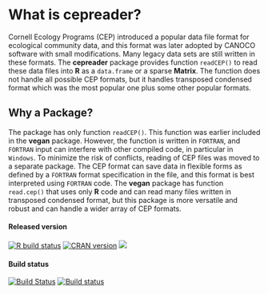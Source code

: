 # What is cepreader?

Cornell Ecology Programs (CEP) introduced a popular data file format
for ecological community data, and this format was later adopted by
CANOCO software with small modifications. Many legacy data sets are
still written in these formats. The **cepreader** package provides
function `readCEP()` to read these data files into **R** as a
`data.frame` or a sparse **Matrix**. The function does not handle all
possible CEP formats, but it handles transposed condensed format
which was the most popular one plus some other popular formats.

## Why a Package?

The package has only function `readCEP()`. This function was earlier
included in the **vegan** package. However, the function is written in
`FORTRAN`, and `FORTRAN` input can interfere with other compiled code,
in particular in `Windows`. To minimize the risk of conflicts, reading
of CEP files was moved to a separate package. The CEP format can save
data in flexible forms as defined by a `FORTRAN` format specification 
in the file, and this format is best interpreted using `FORTRAN` code.
The **vegan** package has function `read.cep()` that uses only **R**
code and can read many files written in transposed condensed format, 
but this package is more versatile and robust and can handle a wider
array of CEP formats.

#### Released version
[![R build
status](https://github.com/vegandevs/cepreader/workflows/R-CMD-check/badge.svg)](https://github.com/vegandevs/cepreader/actions)
[![CRAN version](https://www.r-pkg.org/badges/version/cepreader)](https://cran.rstudio.com/web/packages/cepreader/index.html) [![](https://cranlogs.r-pkg.org/badges/grand-total/cepreader)](https://cran.rstudio.com/web/packages/cepreader/index.html)

#### Build status
[![Build Status](https://travis-ci.org/vegandevs/cepreader.svg?branch=master)](https://travis-ci.org/vegandevs/cepreader)
[![Build status](https://ci.appveyor.com/api/projects/status/ydo7gbvuckc916kq/branch/master?svg=true)](https://ci.appveyor.com/project/jarioksa/cepreader/branch/master)
